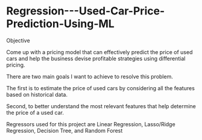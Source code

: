 # Regression---Used-Car-Price-Prediction-Using-ML

Objective

Come up with a pricing model that can effectively predict the price of used cars and help the business devise profitable strategies using differential pricing.

There are two main goals I want to achieve to resolve this problem.

The first is to estimate the price of used cars by considering all the features based on historical data. 

Second, to better understand the most relevant features that help determine the price of a used car.

Regressors used for this project are Linear Regression, Lasso/Ridge Regression, Decision Tree, and Random Forest
